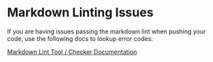 # Markdown Linting Issues

If you are having issues passing the markdown lint when pushing your code, use the following docs to lookup error codes:

[Markdown Lint Tool / Checker Documentation](https://github.com/updownpress/markdown-lint/tree/master/rules)
